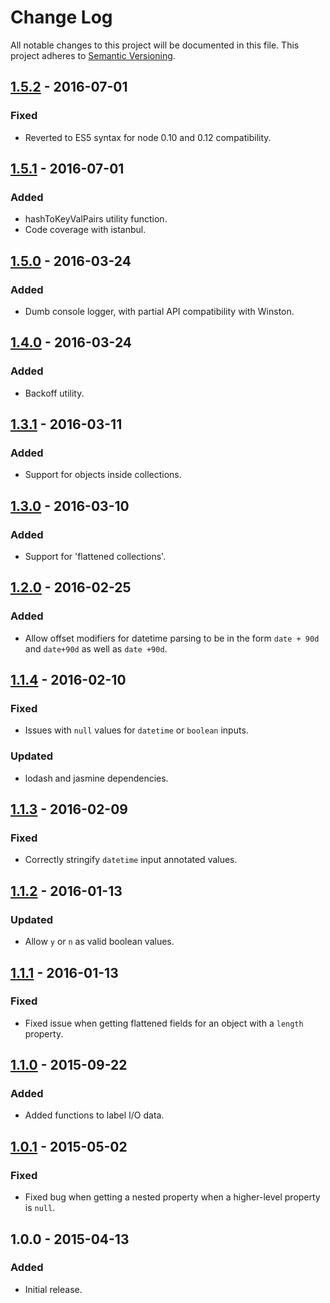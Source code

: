 # Change Log
All notable changes to this project will be documented in this file.
This project adheres to [Semantic Versioning](http://semver.org/).

## [1.5.2] - 2016-07-01
### Fixed
- Reverted to ES5 syntax for node 0.10 and 0.12 compatibility.

## [1.5.1] - 2016-07-01
### Added
- hashToKeyValPairs utility function.
- Code coverage with istanbul.

## [1.5.0] - 2016-03-24
### Added
- Dumb console logger, with partial API compatibility with Winston.

## [1.4.0] - 2016-03-24
### Added
- Backoff utility.

## [1.3.1] - 2016-03-11
### Added
- Support for objects inside collections.

## [1.3.0] - 2016-03-10
### Added
- Support for 'flattened collections'.

## [1.2.0] - 2016-02-25
### Added
- Allow offset modifiers for datetime parsing to be in the form `date + 90d` and `date+90d` as well as `date +90d`.

## [1.1.4] - 2016-02-10
### Fixed
- Issues with `null` values for `datetime` or `boolean` inputs.

### Updated
- lodash and jasmine dependencies.

## [1.1.3] - 2016-02-09
### Fixed
- Correctly stringify `datetime` input annotated values.

## [1.1.2] - 2016-01-13
### Updated
- Allow `y` or `n` as valid boolean values.

## [1.1.1] - 2016-01-13
### Fixed
- Fixed issue when getting flattened fields for an object with a `length` property.

## [1.1.0] - 2015-09-22
### Added
- Added functions to label I/O data.

## [1.0.1] - 2015-05-02
### Fixed
- Fixed bug when getting a nested property when a higher-level property is `null`.

## 1.0.0 - 2015-04-13
### Added
- Initial release.

[1.5.2]: https://github.com/flowxo/flowxo-utils/compare/v1.5.1...v1.5.2
[1.5.1]: https://github.com/flowxo/flowxo-utils/compare/v1.5.0...v1.5.1
[1.5.0]: https://github.com/flowxo/flowxo-utils/compare/v1.4.0...v1.5.0
[1.4.0]: https://github.com/flowxo/flowxo-utils/compare/v1.3.1...v1.4.0
[1.3.1]: https://github.com/flowxo/flowxo-utils/compare/v1.3.0...v1.3.1
[1.3.0]: https://github.com/flowxo/flowxo-utils/compare/v1.2.0...v1.3.0
[1.2.0]: https://github.com/flowxo/flowxo-utils/compare/v1.1.4...v1.2.0
[1.1.4]: https://github.com/flowxo/flowxo-utils/compare/v1.1.3...v1.1.4
[1.1.3]: https://github.com/flowxo/flowxo-utils/compare/v1.1.2...v1.1.3
[1.1.2]: https://github.com/flowxo/flowxo-utils/compare/v1.1.1...v1.1.2
[1.1.1]: https://github.com/flowxo/flowxo-utils/compare/v1.1.0...v1.1.1
[1.1.0]: https://github.com/flowxo/flowxo-utils/compare/v1.0.1...v1.1.0
[1.0.1]: https://github.com/flowxo/flowxo-utils/compare/v1.0.0...v1.0.1
